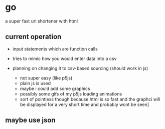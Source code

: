 # go
a super fast url shortener with html

## current operation
- input statements which are function calls
- tries to mimic how you would enter data into a csv

- planning on changing it to csv-based sourcing (should work in js)
  - not super easy (like p5js)
  - plain js is used 
  - maybe i could add some graphics
  - possibly some gifs of my p5js loading animations
  - sort of pointless though because html is so fast and the graphci will be displayed for a very short time and probably wont be seen]

## maybe use json

